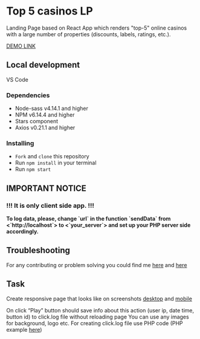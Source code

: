 # Top 5 casinos LP
Landing Page based on React App which renders "top-5" online casinos with a large number of properties (discounts, labels, ratings, etc.).

[DEMO LINK](https://gponomarenkoorg.github.io/topfive/)

## Local development
VS Code


### Dependencies
* Node-sass v4.14.1 and higher
* NPM v6.14.4 and higher
* Stars component
* Axios v0.21.1 and higher


### Installing

* `Fork` and `clone` this repository
* Run `npm install` in your terminal
* Run `npm start`

## IMPORTANT NOTICE
### !!! It is only client side app. !!!

<strong>
To log data, please, change `url` in the function `sendData` from <`http://localhost`> 
to <`your_server`> and set up your PHP server side accordingly.
</strong>

## Troubleshooting

For any contributing or problem solving you could find me [here](https://www.linkedin.com/in/grygoriyponomarenko/) and [here]()

## Task

Create responsive page that looks like on screenshots [desktop](https://drive.google.com/file/d/119fxJMIRq8W4kk12i4Ww15JaBwo-SAdB/view?usp=sharing) and [mobile](
https://drive.google.com/file/d/1bsmsoRrKB6sZSAWfM2ofBM3MR2Noo318/view?usp=sharing)


On click “Play” button should save info about this action (user ip, date time, button id) to click.log file without reloading page
You can use any images for background, logo etc.
For creating click.log file use PHP code
(PHP example [here](https://stackoverflow.com/questions/24972424/create-or-write-append-in-text-file/44872604))

